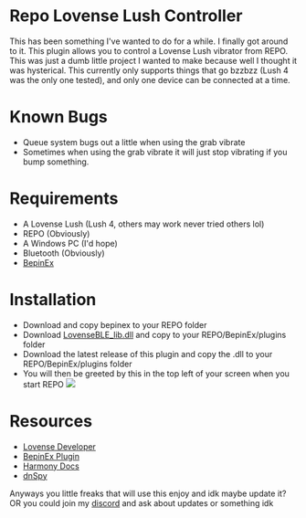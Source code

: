 # Repo Lovense Lush Controller
This has been something I've wanted to do for a while. I finally got around to it. This plugin allows you to control a Lovense Lush vibrator from REPO. This was just a dumb little project I wanted to make because well I thought it was hysterical. This currently only supports things that go bzzbzz (Lush 4 was the only one tested), and only one device can be connected at a time.



# Known Bugs
- Queue system bugs out a little when using the grab vibrate
- Sometimes when using the grab vibrate it will just stop vibrating if you bump something.

# Requirements
- A Lovense Lush (Lush 4, others may work never tried others lol)
- REPO (Obviously)
- A Windows PC (I'd hope)
- Bluetooth (Obviously)
- [BepinEx](https://github.com/BepInEx/BepInEx/releases/download/v5.4.23.3/BepInEx_win_x64_5.4.23.3.zip)

# Installation
- Download and copy bepinex to your REPO folder
- Download [LovenseBLE_lib.dll](https://developer.lovense.com/LovenseBLE_Lib.dll) and copy to your REPO/BepinEx/plugins folder
- Download the latest release of this plugin and copy the .dll to your REPO/BepinEx/plugins folder
- You will then be greeted by this in the top left of your screen when you start REPO
![](https://i.imgur.com/q4KCXPz.jpeg)

# Resources
- [Lovense Developer](https://developer.lovense.com/docs/game-engine-plugins/windows_ble.html)
- [BepinEx Plugin](https://docs.bepinex.dev/articles/dev_guide/plugin_tutorial/index.html)
- [Harmony Docs](https://harmony.pardeike.net/articles/intro.html)
- [dnSpy](https://dnspy.org/)

Anyways you little freaks that will use this enjoy and idk maybe update it? OR you could join my [discord](https://discord.gg/bskh4ZG32J) and ask about updates or something idk